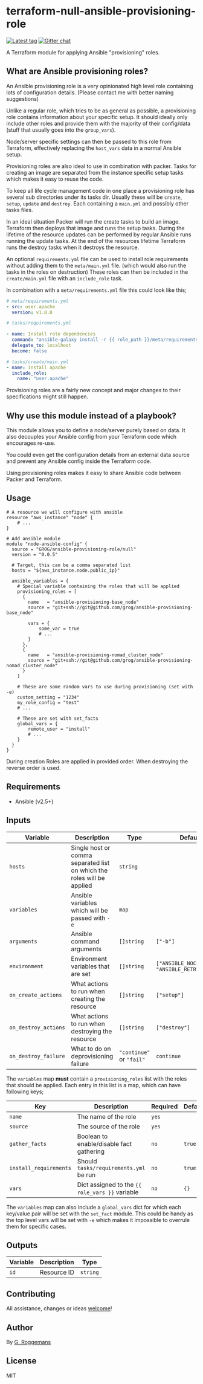 # terraform-null-ansible-provisioning-role

[![Latest tag][tag_image]][tag_url]
[![Gitter chat][gitter_image]][gitter_url]

A Terraform module for applying Ansible "provisioning" roles.

## What are Ansible provisioning roles?

An Ansible provisioning role is a very opinionated high level role containing
lots of configuration details. (Please contact me with better naming
suggestions)

Unlike a regular role, which tries to be as general as possible, a provisioning
role contains information about your specific setup. It should ideally only
include other roles and provide them with the majority of their config/data
(stuff that usually goes into the `group_vars`).

Node/server specific settings can then be passed to this role from Terraform,
effectively replacing the `host_vars` data in a normal Ansible setup.

Provisioning roles are also ideal to use in combination with packer. Tasks for
creating an image are separated from the instance specific setup tasks which
makes it easy to reuse the code.

To keep all life cycle management code in one place a provisioning role has
several sub directories under its tasks dir. Usually these will be `create`,
`setup`, `update` and `destroy`. Each containing a `main.yml` and possibly
other tasks files.

In an ideal situation Packer will run the create tasks to build an image.
Terraform then deploys that image and runs the setup tasks. During the lifetime
of the resource updates can be performed by regular Ansible runs running the
update tasks. At the end of the resources lifetime Terraform runs the destroy
tasks when it destroys the resource.

An optional `requirements.yml` file can be used to install role requirements
without adding them to the `meta/main.yml` file. (which would also run the
tasks in the roles on destruction) These roles can then be included in the
`create/main.yml` file with an `include_role` task.

In combination with a `meta/requirements.yml` file this could look like this;
```yaml
# meta/requirements.yml
- src: user.apache
  version: v1.0.0

# tasks/requirements.yml

- name: Install role dependencies
  command: "ansible-galaxy install -r {{ role_path }}/meta/requirements.yml --force"
  delegate_to: localhost
  become: false

# tasks/create/main.yml
- name: Install apache
  include_role:
    name: "user.apache"
```

Provisioning roles are a fairly new concept and major changes to their
specifications might still happen.

## Why use this module instead of a playbook?

This module allows you to define a node/server purely based on data. It also
decouples your Ansible config from your Terraform code which encourages re-use.

You could even get the configuration details from an external data source and
prevent any Ansible config inside the Terraform code.

Using provisioning roles makes it easy to share Ansible code between Packer and
Terraform.

## Usage

```hcl
# A resource we will configure with ansible
resource "aws_instance" "node" {
    # ...
}

# Add ansible module
module "node-ansible-config" {
  source = "GROG/ansible-provisioning-role/null"
  version = "0.0.5"

  # Target, this can be a comma separated list
  hosts = "${aws_instance.node.public_ip}"

  ansible_variables = {
    # Special variable containing the roles that will be applied
    provisioning_roles = [
      {
        name   = "ansible-provisioning-base_node"
        source = "git+ssh://git@github.com/grog/ansible-provisioning-base_node"

        vars = {
            some_var = true
            # ...
        }
      },
      {
        name   = "ansible-provisioning-nomad_cluster_node"
        source = "git+ssh://git@github.com/grog/ansible-provisioning-nomad_cluster_node"
      }
    ]

    # These are some random vars to use during provisioning (set with -e)
    custom_setting = "1234"
    my_role_config = "test"
    # ...

    # These are set with set_facts
    global_vars = {
        remote_user = "install"
        # ...
    }
  }
}
```

During creation Roles are applied in provided order. When destroying the
reverse order is used.

## Requirements

- Ansible (v2.5+)

## Inputs

| Variable | Description | Type | Default value |
|----------|-------------|------|---------------|
| `hosts` | Single host or comma separated list on which the roles will be applied | `string` | |
| `variables` | Ansible variables which will be passed with `-e` | `map` | |
| `arguments` | Ansible command arguments | `[]string` | `["-b"]` |
| `environment` | Environment variables that are set | `[]string` | `["ANSIBLE_NOCOWS=true", "ANSIBLE_RETRY_FILES=false"]` |
| `on_create_actions` | What actions to run when creating the resource | `[]string`  | `["setup"]` |
| `on_destroy_actions` | What actions to run when destroying the resource | `[]string`  | `["destroy"]` |
| `on_destroy_failure` | What to do on deprovisioning failure | `"continue"` or `"fail"`  | `continue` |

The `variables` map **must** contain a `provisioning_roles` list with the roles
that should be applied. Each entry in this list is a map, which can have
following keys;

| Key | Description | Required | Default |
|-----|-------------|----------|---------|
| `name` | The name of the role | `yes` | |
| `source` | The source of the role | `yes` | |
| `gather_facts` | Boolean to enable/disable fact gathering | `no` | `true` |
| `install_requirements` | Should `tasks/requirements.yml` be run | `no` | `true` |
| `vars` | Dict assigned to the `{{ role_vars }}` variable | `no` | `{}` |

The `variables` map can also include a `global_vars` dict for which each
key/value pair will be set with the `set_fact` module. This could be handy as
the top level vars will be set with `-e` which makes it impossible to overrule
them for specific cases.

## Outputs

| Variable | Description | Type |
|----------|-------------|------|
| `id` | Resource ID | `string` |

## Contributing
All assistance, changes or ideas [welcome][issues]!

## Author
By [G. Roggemans][groggemans]

## License
MIT

[tag_image]:            https://img.shields.io/github/tag/GROG/terraform-null-ansible-provisioning-role.svg
[tag_url]:              https://github.com/GROG/terraform-null-ansible-provisioning-role
[gitter_image]:         https://badges.gitter.im/GROG/chat.svg
[gitter_url]:           https://gitter.im/GROG/chat

[issues]:               https://github.com/GROG/terraform-null-ansible-provisioning-role
[groggemans]:           https://github.com/groggemans
